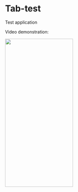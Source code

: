 # Tab-test
 Test application
<div>
<p> Video demonstration: </p>
<img src="/demo.gif" width="221" height="480"/>
</div>
